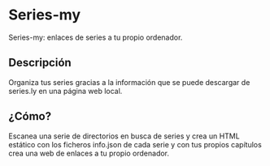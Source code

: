 # Series-my
Series-my: enlaces de series a tu propio ordenador.

## Descripción
Organiza tus series gracias a la información que se puede descargar de series.ly en una página web local.

## ¿Cómo?
Escanea una serie de directorios en busca de series y crea un HTML estático con los ficheros info.json de cada serie y con tus propios capítulos crea una web de enlaces a tu propio ordenador.



